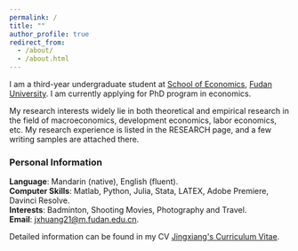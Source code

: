 ```yaml
---
permalink: /
title: ""
author_profile: true
redirect_from: 
  - /about/
  - /about.html
---
```


I am a third-year undergraduate student at [School of Economics](https://econ.fudan.edu.cn/), [Fudan University](https://www.fudan.edu.cn). I am currently applying for PhD program in economics.  

My research interests widely lie in both theoretical and empirical research in the field of macroeconomics, development economics, labor economics, etc. My research experience is listed in the RESEARCH page, and a few writing samples are attached there.


### Personal Information

**Language**: Mandarin (native), English (fluent).  
**Computer Skills**: Matlab, Python, Julia, Stata, LATEX, Adobe Premiere, Davinci Resolve.  
**Interests**: Badminton, Shooting Movies, Photography and Travel.  
**Email**: [jxhuang21@m.fudan.edu.cn](jxhuang21@m.fudan.edu.cn).

Detailed information can be found in my CV [Jingxiang's Curriculum Vitae](../assets/HJX_CV.pdf).